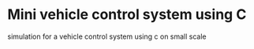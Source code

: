# Mini vehicle control system using C
 simulation for a vehicle control system using c on small scale 
